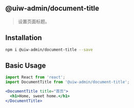 @uiw-admin/document-title
---
> 设置页面标题。

## Installation

```bash
npm i @uiw-admin/document-title --save
```

## Basic Usage

```jsx
import React from 'react';
import DocumentTitle from '@uiw-admin/document-title';

<DocumentTitle title="首页">
  <h1>Home, sweet home.</h1>
</DocumentTitle>
```
